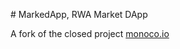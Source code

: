 # MarkedApp, RWA Market DApp 

A fork of the closed project [monoco.io](https://github.com/mugurc/dapp-monoco-next)


